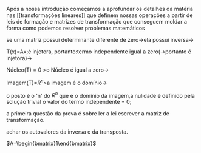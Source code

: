 Após a nossa introdução começamos a aprofundar os detalhes da matéria nas [[transformações lineares]] que definem nossas operações a partir de leis de formação e matrizes de transformação que conseguem moldar a forma como podemos resolver problemas matemáticos

se uma matriz possui determinante diferente de zero->ela possui inversa->

T(x)=Ax;é injetora, portanto:termo independente igual a zero(->portanto é injetora)->

Núcleo(T) = 0 >o Núcleo é igual a zero->

Imagem(T)=$R^n$>a imagem é o domínio->

o posto é o 'n' do $R^n$ que é o domínio da imagem,a nulidade é definido pela solução trivial o valor do termo independente = 0;

a primeira questão da prova é sobre ler a lei escrever a matriz de transformação.

achar os autovalores da inversa e da transposta.


$A=\begin{bmatrix}1\end{bmatrix}$
